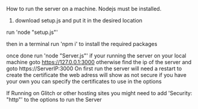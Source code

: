 How to run the server on a machine.
Nodejs must be installed.

1. download setup.js and put it in the desired location

run 'node "setup.js"'

then in a terminal run 'npm i' to install the required packages

once done run 'node "Server.js"'
if your running the server on your local machine goto https://127.0.0.1:3000 otherwise find the ip of the server and goto https://ServerIP:3000
On first run the server will need a restart to create the certificate
the web adress will show as not secure
if you have your own you can specify the certificates to use in the options

If Running on Glitch or other hosting sites you might need to add 'Security: "http"' to the options to run the Server